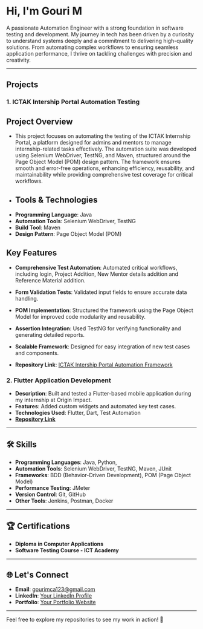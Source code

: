 # Hi, I'm Gouri M  

A passionate Automation Engineer with a strong foundation in software testing and development. My journey in tech has been driven by a curiosity to understand systems deeply and a commitment to delivering high-quality solutions. From automating complex workflows to ensuring seamless application performance, I thrive on tackling challenges with precision and creativity.

---


## Projects

### 1. **ICTAK Intership Portal Automation Testing**
##  Project Overview
- This project focuses on automating the testing of the ICTAK Internship Portal, a platform designed for admins and mentors to manage internship-related tasks effectively. The automation suite was developed using Selenium WebDriver, TestNG, and Maven, structured around the Page Object Model (POM) design pattern. The framework ensures smooth and error-free operations, enhancing efficiency, reusability, and maintainability while providing comprehensive test coverage for critical workflows.
- ## Tools & Technologies
- **Programming Language**: Java  
- **Automation Tools**: Selenium WebDriver, TestNG  
- **Build Tool**: Maven  
- **Design Pattern**: Page Object Model (POM)  
##  Key Features
- **Comprehensive Test Automation**: Automated critical workflows, including  login, Project Addition, New Mentor details addition and Reference Material addition.  
- **Form Validation Tests**: Validated input fields to ensure accurate data handling.  
- **POM Implementation**: Structured the framework using the Page Object Model for improved code modularity and reusability.  
- **Assertion Integration**: Used TestNG for verifying functionality and generating detailed reports.  
- **Scalable Framework**: Designed for easy integration of new test cases and components.

- **Repository Link**: [ICTAK Intership Portal Automation Framework](https://github.com/SubinSB007/OrangeHrmProject.git)


### 2. **Flutter Application Development**
- **Description**: Built and tested a Flutter-based mobile application during my internship at Origin Impact.
- **Features**: Added custom widgets and automated key test cases.
- **Technologies Used**: Flutter, Dart, Test Automation
- **[Repository Link](#)**

---

## 🛠️ Skills
- **Programming Languages**: Java, Python, 
- **Automation Tools**: Selenium WebDriver, TestNG, Maven, JUnit
- **Frameworks**: BDD (Behavior-Driven Development), POM (Page Object Model)
- **Performance Testing**: JMeter
- **Version Control**: Git, GitHub
- **Other Tools**: Jenkins, Postman, Docker

---

## 🏆 Certifications
- **Diploma in Computer Applications**
- **Software Testing Course - ICT Academy**

---

## 🌐 Let's Connect
- **Email**: [gourimca123@gmail.com](mailto:gourimca123@gmail.com)
- **LinkedIn**: [Your LinkedIn Profile](#)
- **Portfolio**: [Your Portfolio Website](#)

---

Feel free to explore my repositories to see my work in action! 🚀
